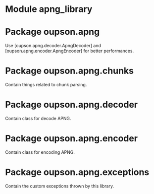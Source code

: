 # Module apng_library

# Package oupson.apng
Use [oupson.apng.decoder.ApngDecoder] and [oupson.apng.encoder.ApngEncoder] for better performances.

# Package oupson.apng.chunks
Contain things related to chunk parsing.

# Package oupson.apng.decoder
Contain class for decode APNG.

# Package oupson.apng.encoder
Contain class for encoding APNG.

# Package oupson.apng.exceptions
Contain the custom exceptions thrown by this library.